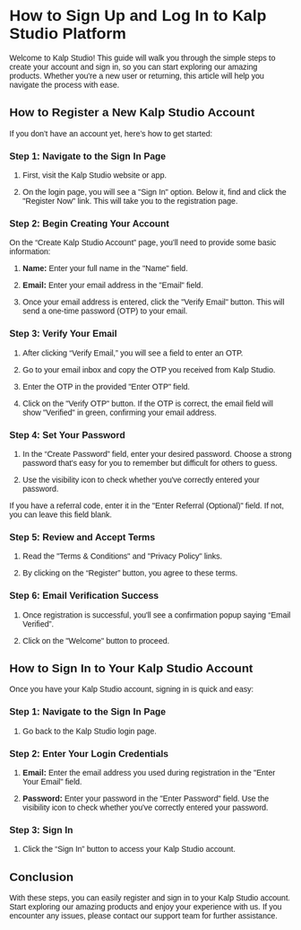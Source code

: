 <style>  body { font-family: "Source Sans 3", sans-serif!important; }</style>

<link  href="https://fonts.googleapis.com/css2?family=Source+Sans+3:ital,wght@0,200..900;1,200..900&display=swap"  rel="stylesheet">  <link  rel="stylesheet"  href="https://fonts.googleapis.com/icon?family=Material+Icons">

# **How to Sign Up and Log In to Kalp Studio Platform**
Welcome to Kalp Studio! This guide will walk you through the simple steps to create your account and sign in, so you can start exploring our amazing products. Whether you're a new user or returning, this article will help you navigate the process with ease.

## **How to Register a New Kalp Studio Account**

If you don’t have an account yet, here’s how to get started:

### **Step 1: Navigate to the Sign In Page**

1.  First, visit the Kalp Studio website or app.
    
2.  On the login page, you will see a "Sign In" option. Below it, find and click the "Register Now" link. This will take you to the registration page.
    

### **Step 2: Begin Creating Your Account**

On the “Create Kalp Studio Account” page, you’ll need to provide some basic information:

1.  **Name:** Enter your full name in the "Name" field.
    
2.  **Email:** Enter your email address in the "Email" field.
    
3.  Once your email address is entered, click the "Verify Email" button. This will send a one-time password (OTP) to your email.
    

### **Step 3: Verify Your Email**

1.  After clicking “Verify Email,” you will see a field to enter an OTP.
    
2.  Go to your email inbox and copy the OTP you received from Kalp Studio.
    

3.  Enter the OTP in the provided "Enter OTP" field.
    
4.  Click on the "Verify OTP" button. If the OTP is correct, the email field will show "Verified" in green, confirming your email address.
    

### **Step 4: Set Your Password**

1.  In the “Create Password” field, enter your desired password. Choose a strong password that's easy for you to remember but difficult for others to guess.
    
2.  Use the visibility icon to check whether you've correctly entered your password.
    

If you have a referral code, enter it in the "Enter Referral (Optional)" field. If not, you can leave this field blank.

### **Step 5: Review and Accept Terms**

1.  Read the "Terms & Conditions" and "Privacy Policy" links.
    
2.  By clicking on the “Register” button, you agree to these terms.
    

### **Step 6: Email Verification Success**

1.  Once registration is successful, you'll see a confirmation popup saying “Email Verified”.
    
2.  Click on the "Welcome" button to proceed.
    

## **How to Sign In to Your Kalp Studio Account**

Once you have your Kalp Studio account, signing in is quick and easy:

### **Step 1: Navigate to the Sign In Page**

1.  Go back to the Kalp Studio login page.
    

### **Step 2: Enter Your Login Credentials**

1.  **Email:** Enter the email address you used during registration in the "Enter Your Email" field.
    
2.  **Password:** Enter your password in the "Enter Password" field. Use the visibility icon to check whether you've correctly entered your password.
    

### **Step 3: Sign In**

1.  Click the “Sign In” button to access your Kalp Studio account.
    

## **Conclusion**

With these steps, you can easily register and sign in to your Kalp Studio account. Start exploring our amazing products and enjoy your experience with us. If you encounter any issues, please contact our support team for further assistance.